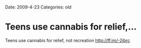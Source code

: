 Date: 2009-4-23
Categories: old

# Teens use cannabis for relief,...

Teens use cannabis for relief, not recreation <a href="http://ff.im/-2jbrc" rel="nofollow">http://ff.im/-2jbrc</a>
